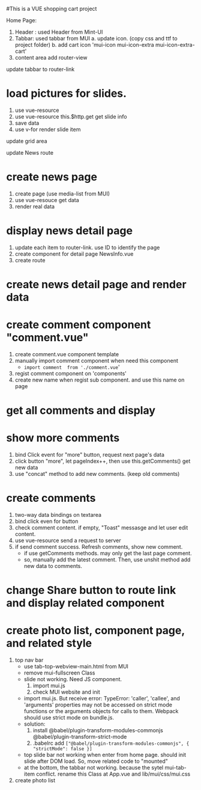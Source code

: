 #This is a VUE shopping cart project



Home Page:
1. Header : used Header from Mint-UI
2. Tabbar:  used tabbar from MUI
    a. update icon. (copy css and ttf to project folder)
    b. add cart icon 'mui-icon mui-icon-extra mui-icon-extra-cart'
3. content area add router-view


update tabbar to router-link

# load pictures for slides.
1. use vue-resource
2. use vue-resource this.$http.get get slide info
3. save data
4. use v-for render slide item


update grid area


update News route

# create news page
1. create page  (use media-list from MUI)
2. use vue-resouce get data
3. render real data

# display news detail page
1. update each item to router-link.  use ID to identify the page
2. create component for detail page  NewsInfo.vue
3. create route

# create news detail page and render data

# create comment component "comment.vue" 
1. create comment.vue component template
2. manually import comment component when need this component
   + `import comment  from './comment.vue`'
3. regist comment component on 'components' 
4. create new name when regist sub component. and use this name on page

# get all comments and display


# show more comments
1. bind Click event for "more" button, request next page's data
2. click button "more", let pageIndex++, then use this.getComments() get new data
3. use "concat" method to add new comments. (keep old comments)

# create comments
1. two-way data bindings on textarea
2. bind click even for button
3. check comment content. if empty, "Toast" messasge and let user edit content.
4. use vue-resource send a request to server
5. if send comment success. Refresh comments, show new comment.
    + if use getComments methods. may only get the last page comment.
    + so, manually add the latest comment. Then, use unshit method add new data to comments.

# change Share button to route link and display related component

# create photo list,  component page, and related style
1. top nav bar
    + use tab-top-webview-main.html from MUI
    + remove mui-fullscreen Class
    + slide not working. Need JS component. 
        1. import mui.js
        2. check MUI website and init 
    + import mui.js. But receive error: TypeError: 'caller', 'callee', and 'arguments' properties may not be accessed on strict mode functions or the arguments objects for calls to them. Webpack should use strict mode on bundle.js.
    + solution:
        1. install @babel/plugin-transform-modules-commonjs @babel/plugin-transform-strict-mode
        2. .babelrc add `["@babel/plugin-transform-modules-commonjs", { "strictMode": false }]`
    + top slide bar not working when enter from home page. should init slide after DOM load. So, move related code to "mounted"
    + at the bottom, the tabbar not working. because the sytel mui-tab-item conflict. rename this Class at App.vue and lib/mui/css/mui.css
2. create photo list

